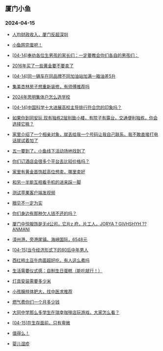 ## 厦门小鱼 
### 2024-04-15

+ [人均财政收入，厦门反超深圳](http://bbs.xmfish.com/read-htm-tid-18175804.html)

+ [小鱼网完蛋吧！](http://bbs.xmfish.com/read-htm-tid-18175805.html)

+ [[04-14]奉劝各位生男孩的家长们：一定要教会你们各自的男孩们：](http://bbs.xmfish.com/read-htm-tid-18175839.html)

+ [2016年买了一些黄金要不要卖了](http://bbs.xmfish.com/read-htm-tid-18175821.html)

+ [[04-14]同一辆车在同品牌不同加油站加满一箱油差5升](http://bbs.xmfish.com/read-htm-tid-18175740.html)

+ [集美杏林房子想重新装修，有师傅推荐吗](http://bbs.xmfish.com/read-htm-tid-18175696.html)

+ [2024年思明集体户怎么选学校](http://bbs.xmfish.com/read-htm-tid-18175655.html)

+ [[04-14]中国科学十大进展高校主导排行符合您的印象吗？](http://bbs.xmfish.com/read-htm-tid-18175797.html)

+ [如果你到同安玩,现有独栋2层别致小楼，有院子有露台，交通便利独栋，你会选择它嘛？](http://bbs.xmfish.com/read-htm-tid-18175914.html)

+ [家里介绍了一个相亲对象，就丢给我一个号码让我自己联系，我不敢直接打电话就试着加了](http://bbs.xmfish.com/read-htm-tid-18175990.html)

+ [五一要到了，小鱼线下活动场地找到了](http://bbs.xmfish.com/read-htm-tid-18175977.html)

+ [你们订酒店会很多个平台去比较价格吗？](http://bbs.xmfish.com/read-htm-tid-18175865.html)

+ [家里有黄金首饰趁高位想卖，哪里卖好](http://bbs.xmfish.com/read-htm-tid-18175776.html)

+ [和另一半能互相看手机的进来踩一脚](http://bbs.xmfish.com/read-htm-tid-18175991.html)

+ [测试苹果客户端发视频](http://bbs.xmfish.com/read-htm-tid-18175843.html)

+ [眼见不一定为实](http://bbs.xmfish.com/read-htm-tid-18175896.html)

+ [你们身边有那种欠人钱不还的吗？](http://bbs.xmfish.com/read-htm-tid-18176048.html)

+ [厦门中悦服饰是无d公司，它片z 府，片工人，JORYA ? GIVHSHYH ?? ANMANI](http://bbs.xmfish.com/read-htm-tid-18175859.html)

+ [漳州港，旁港尾镇。海峡国际，6548元](http://bbs.xmfish.com/read-htm-tid-18176103.html)

+ [[04-15]当今经济形式下的80后中年男人](http://bbs.xmfish.com/read-htm-tid-18176235.html)

+ [西红柿土豆牛肉面超好吃，有人这么煮吗](http://bbs.xmfish.com/read-htm-tid-18176062.html)

+ [生活需要仪式感：自制生日蛋糕（能吃就行！）](http://bbs.xmfish.com/read-htm-tid-18176009.html)

+ [灯具安装需要多少米](http://bbs.xmfish.com/read-htm-tid-18176024.html)

+ [小孩腺样体肥大，找中医求推荐](http://bbs.xmfish.com/read-htm-tid-18176047.html)

+ [燃气费你们一个月多少钱](http://bbs.xmfish.com/read-htm-tid-18176085.html)

+ [大同中学那么多学生在瑞幸咖啡店玩游戏，大家怎么看？](http://bbs.xmfish.com/read-htm-tid-18176405.html)

+ [[04-15]在生存面前，只有卑微](http://bbs.xmfish.com/read-htm-tid-18176330.html)

+ [值得么！](http://bbs.xmfish.com/read-htm-tid-18176039.html)

+ [婴儿湿疹](http://bbs.xmfish.com/read-htm-tid-18176063.html)

